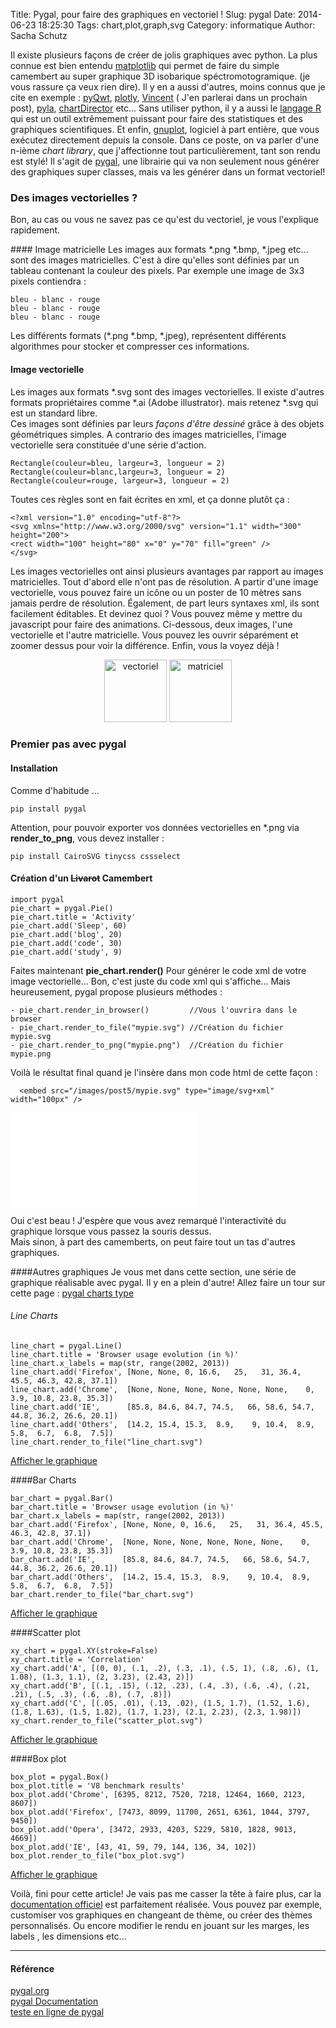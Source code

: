 Title: Pygal, pour faire des graphiques en vectoriel ! 
Slug: pygal
Date: 2014-06-23 18:25:30
Tags: chart,plot,graph,svg
Category: informatique
Author: Sacha Schutz

<!-- <p class="img-header">
    <img src="../images/post5/header.png">
</p>
 -->

Il existe plusieurs façons de créer de jolis graphiques avec python. La plus connue est bien entendu [matplotlib](http://matplotlib.org/) qui permet de faire du simple camembert au super graphique 3D isobarique spéctromotogramique. (je vous rassure ça veux rien dire). Il y en a aussi d'autres, moins connus que je cite en exemple : [pyQwt](http://pyqwt.sourceforge.net/), [plotly](https://plot.ly/api/), [Vincent](https://pypi.python.org/pypi/vincent/0.1.6) ( J'en parlerai dans un prochain post), [pyla](http://pyla.codeplex.com/), [chartDirector](http://www.advsofteng.com/) etc... 
Sans utiliser python, il y a aussi le [langage R](http://www.r-project.org/) qui est un outil extrêmement puissant pour faire des statistiques et des graphiques scientifiques. Et enfin, [gnuplot](http://www.gnuplot.info/), logiciel à part entière, que vous exécutez directement depuis la console.
Dans ce poste, on va parler d'une n-ième *chart library*, que j'affectionne tout particulièrement, tant son rendu est stylé! Il s'agit de [pygal](http://pygal.org/), une librairie qui va non seulement nous générer des graphiques super classes, mais va les générer dans un format vectoriel! 

### Des images vectorielles  ?

Bon, au cas ou vous ne savez pas ce qu'est du vectoriel, je vous l'explique rapidement. 

#### Image matricielle
Les images aux formats *.png *.bmp, *.jpeg etc... sont des images matricielles. C'est à dire qu'elles sont définies par un tableau contenant la couleur des pixels. Par exemple une image de 3x3 pixels contiendra : 
    
    bleu - blanc - rouge 
    bleu - blanc - rouge 
    bleu - blanc - rouge

Les différents formats (*.png *.bmp, *.jpeg), représentent différents algorithmes pour stocker et compresser ces informations. 

#### Image vectorielle 
Les images aux formats *.svg sont des images vectorielles. Il existe d'autres formats propriétaires comme *.ai (Adobe illustrator). mais retenez *.svg qui est un standard libre.  
Ces images sont définies par leurs *façons d'être dessiné* grâce à des objets géométriques simples. A contrario des images matricielles, l'image vectorielle sera constituée d'une série d'action. 

    Rectangle(couleur=bleu, largeur=3, longueur = 2)
    Rectangle(couleur=blanc,largeur=3, longueur = 2)
    Rectangle(couleur=rouge, largeur=3, longueur = 2)

Toutes ces règles sont en fait écrites en xml, et ça donne plutôt ça :

    <?xml version="1.0" encoding="utf-8"?>
    <svg xmlns="http://www.w3.org/2000/svg" version="1.1" width="300" height="200">
    <rect width="100" height="80" x="0" y="70" fill="green" />
    </svg>

Les images vectorielles ont ainsi plusieurs avantages par rapport au images matricielles. Tout d'abord elle n'ont pas de résolution. A partir d'une image vectorielle, vous pouvez faire un icône ou un poster de 10 mètres sans jamais perdre de résolution. Également, de part leurs syntaxes xml, ils sont facilement éditables. Et devinez quoi ? Vous pouvez même y mettre du javascript pour faire des animations. 
Ci-dessous, deux images, l'une vectorielle et l'autre matricielle. Vous pouvez les ouvrir séparément et zoomer dessus pour voir la différence. Enfin, vous la voyez déjà ! 

<p align="center">
    
  <img src="/images/post5/vectoriel.svg"  width="100px" alt="vectoriel" />
  <img src="/images/post5/matriciel.png"  width="100px" alt="matriciel"/>
</p>


### Premier pas avec pygal 

#### Installation 
Comme d'habitude ...

    pip install pygal 

Attention, pour pouvoir exporter vos données vectorielles en *.png via **render_to_png**, vous devez installer : 

    pip install CairoSVG tinycss cssselect

#### Création d'un <del>Livarot</del> Camembert 

    import pygal
    pie_chart = pygal.Pie()
    pie_chart.title = 'Activity'
    pie_chart.add('Sleep', 60)
    pie_chart.add('blog', 20)
    pie_chart.add('code', 30)
    pie_chart.add('study', 9)

Faites maintenant **pie_chart.render()** Pour générer le code xml de votre image vectorielle... Bon, c'est juste du code xml qui s'affiche... Mais heureusement, pygal propose plusieurs méthodes : 

    - pie_chart.render_in_browser()         //Vous l'ouvrira dans le browser
    - pie_chart.render_to_file("mypie.svg") //Création du fichier mypie.svg
    - pie_chart.render_to_png("mypie.png")  //Création du fichier mypie.png 

Voilà le résultat final quand je l'insère dans mon code html de cette façon : 

      <embed src="/images/post5/mypie.svg" type="image/svg+xml" width="100px" />

  <embed src="/images/post5/mypie.svg" type="image/svg+xml" />


Oui c'est beau ! J'espère que vous avez remarqué l'interactivité du graphique lorsque vous passez la souris dessus.   
Mais sinon, à part des camemberts, on peut faire tout un tas d'autres graphiques. 

####Autres graphiques 
Je vous met dans cette section, une série de graphique réalisable avec pygal. Il y en a plein d'autre! Allez faire un tour sur cette page : [pygal charts type](http://pygal.org/chart_types/#idbar-charts-histograms)
###### Line Charts

    line_chart = pygal.Line()
    line_chart.title = 'Browser usage evolution (in %)'
    line_chart.x_labels = map(str, range(2002, 2013))
    line_chart.add('Firefox', [None, None, 0, 16.6,   25,   31, 36.4, 45.5, 46.3, 42.8, 37.1])
    line_chart.add('Chrome',  [None, None, None, None, None, None,    0,  3.9, 10.8, 23.8, 35.3])
    line_chart.add('IE',      [85.8, 84.6, 84.7, 74.5,   66, 58.6, 54.7, 44.8, 36.2, 26.6, 20.1])
    line_chart.add('Others',  [14.2, 15.4, 15.3,  8.9,    9, 10.4,  8.9,  5.8,  6.7,  6.8,  7.5])
    line_chart.render_to_file("line_chart.svg")

[Afficher le graphique](/images/post5/line_chart.svg)

####Bar Charts

    bar_chart = pygal.Bar()
    bar_chart.title = 'Browser usage evolution (in %)'
    bar_chart.x_labels = map(str, range(2002, 2013))
    bar_chart.add('Firefox', [None, None, 0, 16.6,   25,   31, 36.4, 45.5, 46.3, 42.8, 37.1])
    bar_chart.add('Chrome',  [None, None, None, None, None, None,    0,  3.9, 10.8, 23.8, 35.3])
    bar_chart.add('IE',      [85.8, 84.6, 84.7, 74.5,   66, 58.6, 54.7, 44.8, 36.2, 26.6, 20.1])
    bar_chart.add('Others',  [14.2, 15.4, 15.3,  8.9,    9, 10.4,  8.9,  5.8,  6.7,  6.8,  7.5])
    bar_chart.render_to_file("bar_chart.svg")

[Afficher le graphique](images/post5/bar_chart.svg)

####Scatter plot

    xy_chart = pygal.XY(stroke=False)
    xy_chart.title = 'Correlation'
    xy_chart.add('A', [(0, 0), (.1, .2), (.3, .1), (.5, 1), (.8, .6), (1, 1.08), (1.3, 1.1), (2, 3.23), (2.43, 2)])
    xy_chart.add('B', [(.1, .15), (.12, .23), (.4, .3), (.6, .4), (.21, .21), (.5, .3), (.6, .8), (.7, .8)])
    xy_chart.add('C', [(.05, .01), (.13, .02), (1.5, 1.7), (1.52, 1.6), (1.8, 1.63), (1.5, 1.82), (1.7, 1.23), (2.1, 2.23), (2.3, 1.98)])
    xy_chart.render_to_file("scatter_plot.svg")

[Afficher le graphique](images/post5/scatter_plot.svg)

####Box plot

    box_plot = pygal.Box()
    box_plot.title = 'V8 benchmark results'
    box_plot.add('Chrome', [6395, 8212, 7520, 7218, 12464, 1660, 2123, 8607])
    box_plot.add('Firefox', [7473, 8099, 11700, 2651, 6361, 1044, 3797, 9450])
    box_plot.add('Opera', [3472, 2933, 4203, 5229, 5810, 1828, 9013, 4669])
    box_plot.add('IE', [43, 41, 59, 79, 144, 136, 34, 102])
    box_plot.render_to_file("box_plot.svg")

[Afficher le graphique](images/post5/box_plot.svg)

Voilà, fini pour cette article! Je vais pas me casser la tête à faire plus, car la [documentation officiel](http://pygal.org/documentation/) est parfaitement réalisée. Vous pouvez par exemple, customiser vos graphiques en changeant de thème, ou créer des thèmes personnalisés. Ou encore modifier le rendu en jouant sur les marges, les labels , les dimensions etc...


* * *

#### Référence
[pygal.org](http://pygal.org/)   
[pygal Documentation](http://pygal.org/documentation/)   
[teste en ligne de pygal](http://cabaret.pygal.org/)   





